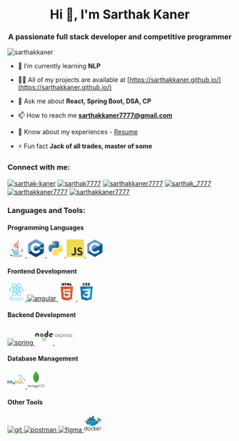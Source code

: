 <h1 align="center">Hi 👋, I'm Sarthak Kaner</h1>
<h3 align="center">A passionate full stack developer and competitive programmer</h3>

<p align="left"> <img src="https://komarev.com/ghpvc/?username=sarthakkaner&label=Profile%20views&color=0e75b6&style=flat" alt="sarthakkaner" /> </p>

- 🌱 I’m currently learning **NLP**

- 👨‍💻 All of my projects are available at [https://sarthakkaner.github.io/](https://sarthakkaner.github.io/)

- 💬 Ask me about **React, Spring Boot, DSA, CP**

- 📫 How to reach me **sarthakkaner7777@gmail.com**

- 📄 Know about my experiences - <a href="https://docs.google.com/document/d/1FiF8xJ6vCK6Wrl4j69TvDNCgfB-0igicDgmEaIXRr98/edit?usp=sharing](https://docs.google.com/document/d/1FiF8xJ6vCK6Wrl4j69TvDNCgfB-0igicDgmEaIXRr98/edit?usp=sharing" target="blank" >Resume </a>

- ⚡ Fun fact **Jack of all trades, master of some**

<h3 align="left">Connect with me:</h3>
<p align="left">
<a href="https://linkedin.com/in/sarthak-kaner" target="_blank"><img align="center" src="https://raw.githubusercontent.com/rahuldkjain/github-profile-readme-generator/master/src/images/icons/Social/linked-in-alt.svg" alt="sarthak-kaner" height="30" width="40" /></a>
<a href="https://www.codechef.com/users/sarthak7777" target="_blank"><img align="center" src="https://cdn.jsdelivr.net/npm/simple-icons@3.1.0/icons/codechef.svg" alt="sarthak7777" height="30" width="40" /></a>
<a href="https://www.hackerrank.com/sarthakkaner7777" target="_blank"><img align="center" src="https://raw.githubusercontent.com/rahuldkjain/github-profile-readme-generator/master/src/images/icons/Social/hackerrank.svg" alt="sarthakkaner7777" height="30" width="40" /></a>
<a href="https://codeforces.com/profile/sarthak_7777" target="_blank"><img align="center" src="https://raw.githubusercontent.com/rahuldkjain/github-profile-readme-generator/master/src/images/icons/Social/codeforces.svg" alt="sarthak_7777" height="30" width="40" /></a>
<a href="https://www.leetcode.com/sarthakkaner7777" target="_blank"><img align="center" src="https://raw.githubusercontent.com/rahuldkjain/github-profile-readme-generator/master/src/images/icons/Social/leet-code.svg" alt="sarthakkaner7777" height="30" width="40" /></a>
<a href="https://auth.geeksforgeeks.org/user/sarthakkaner7777" target="_blank"><img align="center" src="https://raw.githubusercontent.com/rahuldkjain/github-profile-readme-generator/master/src/images/icons/Social/geeks-for-geeks.svg" alt="sarthakkaner7777" height="30" width="40" /></a>
</p>

<h3 align="left">Languages and Tools:</h3>
<h4>Programming Languages</h4>
<p align="left">
<a href="https://www.java.com" target="_blank" rel="noreferrer"> <img src="https://raw.githubusercontent.com/devicons/devicon/master/icons/java/java-original.svg" alt="java" width="40" height="40"/> </a>
<a href="https://www.w3schools.com/cpp/" target="_blank" rel="noreferrer"> <img src="https://raw.githubusercontent.com/devicons/devicon/master/icons/cplusplus/cplusplus-original.svg" alt="cplusplus" width="40" height="40"/> </a>
<a href="https://www.python.org" target="_blank" rel="noreferrer"> <img src="https://raw.githubusercontent.com/devicons/devicon/master/icons/python/python-original.svg" alt="python" width="40" height="40"/> </a>
<a href="https://developer.mozilla.org/en-US/docs/Web/JavaScript" target="_blank" rel="noreferrer"> <img src="https://raw.githubusercontent.com/devicons/devicon/master/icons/javascript/javascript-original.svg" alt="javascript" width="40" height="40"/> </a>
  <a href="https://www.cprogramming.com/" target="__blank" rel="noreferrer"> <img src="https://raw.githubusercontent.com/devicons/devicon/master/icons/c/c-original.svg" alt="c" width="40" height="40"/> </a>
</p>

<h4>Frontend Development</h4>
<p align="left">
<a href="https://reactjs.org/" target="__blank" rel="noreferrer"> <img src="https://raw.githubusercontent.com/devicons/devicon/master/icons/react/react-original-wordmark.svg" alt="react" width="40" height="40"/> </a>
<a href="https://angular.io" target="__blank" rel="noreferrer"> <img src="https://angular.io/assets/images/logos/angular/angular.svg" alt="angular" width="40" height="40"/> </a>
<a href="https://www.w3.org/html/" target="__blank" rel="noreferrer"> <img src="https://raw.githubusercontent.com/devicons/devicon/master/icons/html5/html5-original-wordmark.svg" alt="html5" width="40" height="40"/> </a>
<a href="https://www.w3schools.com/css/" target="__blank" rel="noreferrer"> <img src="https://raw.githubusercontent.com/devicons/devicon/master/icons/css3/css3-original-wordmark.svg" alt="css3" width="40" height="40"/> </a>
</p>

<h4>Backend Development</h4>
<p align="left">
<a href="https://spring.io/" target="__blank" rel="noreferrer"> <img src="https://www.vectorlogo.zone/logos/springio/springio-icon.svg" alt="spring" width="40" height="40"/> </a>
<a href="https://nodejs.org" target="__blank" rel="noreferrer"> <img src="https://raw.githubusercontent.com/devicons/devicon/master/icons/nodejs/nodejs-original-wordmark.svg" alt="nodejs" width="40" height="40"/> </a>
<a href="https://expressjs.com" target="__blank" rel="noreferrer"> <img src="https://raw.githubusercontent.com/devicons/devicon/master/icons/express/express-original-wordmark.svg" alt="express" width="40" height="40"/> </a>
</p>

<h4>Database Management</h4>
<p align="left">
<a href="https://www.mysql.com/" target="__blank" rel="noreferrer"> <img src="https://raw.githubusercontent.com/devicons/devicon/master/icons/mysql/mysql-original-wordmark.svg" alt="mysql" width="40" height="40"/> </a>
<a href="https://www.mongodb.com/" target="__blank" rel="noreferrer"> <img src="https://raw.githubusercontent.com/devicons/devicon/master/icons/mongodb/mongodb-original-wordmark.svg" alt="mongodb" width="40" height="40"/> </a>
</p>

<h4>Other Tools</h4>
<p align="left">
<a href="https://git-scm.com/" target="__blank" rel="noreferrer"> <img src="https://www.vectorlogo.zone/logos/git-scm/git-scm-icon.svg" alt="git" width="40" height="40"/> </a>
<a href="https://postman.com" target="__blank" rel="noreferrer"> <img src="https://www.vectorlogo.zone/logos/getpostman/getpostman-icon.svg" alt="postman" width="40" height="40"/> </a>
<a href="https://www.figma.com/" target="__blank" rel="noreferrer"> <img src="https://www.vectorlogo.zone/logos/figma/figma-icon.svg" alt="figma" width="40" height="40"/> </a>
<a href="https://www.docker.com/" target="__blank" rel="noreferrer"> <img src="https://raw.githubusercontent.com/devicons/devicon/master/icons/docker/docker-original-wordmark.svg" alt="docker" width="40" height="40"/> </a>
</p>
